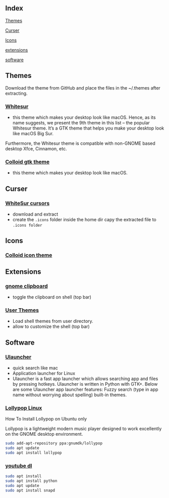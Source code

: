 ## Index

[Themes](#themes)

[Curser](#curser)

[Icons](#icons)

[extensions](#extensions)

[software](#software)

## Themes

Download the theme from GitHub and place the files in the ~/.themes after extracting.

### [Whitesur](https://www.gnome-look.org/p/1403328/)
- this theme which makes your desktop look like macOS. Hence, as its name suggests, we present the 9th theme in this list – the popular Whitesur theme. It’s a GTK theme that helps you make your desktop look like macOS Big Sur.

Furthermore, the Whitesur theme is compatible with non-GNOME based desktop Xfce, Cinnamon, etc.

### [Colloid gtk theme](https://www.gnome-look.org/p/1661959/)
- this theme which makes your desktop look like macOS.

## Curser 

### [WhiteSur cursors](https://www.gnome-look.org/p/1411743/)
- download and extract
- create the `.icons` folder inside the home dir capy the extracted file to `.icons folder`


## Icons

### [Colloid icon theme](https://www.gnome-look.org/p/1661983)


## Extensions

### [gnome clipboard](https://extensions.gnome.org/extension/4422/gnome-clipboard/)
- toggle the clipboard on shell (top bar)

### [User Themes ](https://extensions.gnome.org/extension/19/user-themes/) 
- Load shell themes from user directory.
- allow to customize the shell (top bar)


## Software

### [Ulauncher](https://ulauncher.io/)
- quick search like mac
- Application launcher for Linux
- Ulauncher is a fast app launcher which allows searching app and files by pressing hotkeys. Ulauncher is written in Python with GTK+. Below are some Ulauncher app launcher features: Fuzzy search (type in app name without worrying about spelling) built-in themes.


### [Lollypop Linux](https://wiki.gnome.org/Apps/Lollypop)

How To Install Lollypop on Ubuntu only 

Lollypop is a lightweight modern music player designed to work excellently on the GNOME desktop environment.

``` sh 
sudo add-apt-repository ppa:gnumdk/lollypop
sudo apt update
sudo apt install lollypop

```

### [youtube dl](https://snapcraft.io/install/youtube-dl/ubuntu#install)

``` sh
sudo apt install
sudo apt install python
sudo apt update
sudo apt install snapd
```